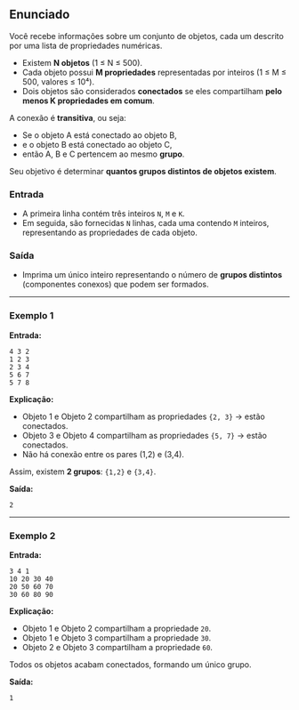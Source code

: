 ## Enunciado

Você recebe informações sobre um conjunto de objetos, cada um descrito por uma lista de propriedades numéricas.

* Existem **N objetos** (1 ≤ N ≤ 500).
* Cada objeto possui **M propriedades** representadas por inteiros (1 ≤ M ≤ 500, valores ≤ 10⁴).
* Dois objetos são considerados **conectados** se eles compartilham **pelo menos K propriedades em comum**.

A conexão é **transitiva**, ou seja:

* Se o objeto A está conectado ao objeto B,
* e o objeto B está conectado ao objeto C,
* então A, B e C pertencem ao mesmo **grupo**.

Seu objetivo é determinar **quantos grupos distintos de objetos existem**.

### Entrada

* A primeira linha contém três inteiros `N`, `M` e `K`.
* Em seguida, são fornecidas `N` linhas, cada uma contendo `M` inteiros, representando as propriedades de cada objeto.

### Saída

* Imprima um único inteiro representando o número de **grupos distintos** (componentes conexos) que podem ser formados.

---

### Exemplo 1

**Entrada:**

```
4 3 2
1 2 3
2 3 4
5 6 7
5 7 8
```

**Explicação:**

* Objeto 1 e Objeto 2 compartilham as propriedades `{2, 3}` → estão conectados.
* Objeto 3 e Objeto 4 compartilham as propriedades `{5, 7}` → estão conectados.
* Não há conexão entre os pares (1,2) e (3,4).

Assim, existem **2 grupos**: `{1,2}` e `{3,4}`.

**Saída:**

```
2
```

---

### Exemplo 2

**Entrada:**

```
3 4 1
10 20 30 40
20 50 60 70
30 60 80 90
```

**Explicação:**

* Objeto 1 e Objeto 2 compartilham a propriedade `20`.
* Objeto 1 e Objeto 3 compartilham a propriedade `30`.
* Objeto 2 e Objeto 3 compartilham a propriedade `60`.

Todos os objetos acabam conectados, formando um único grupo.

**Saída:**

```
1
```
